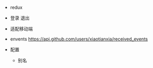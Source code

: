- redux
- 登录 退出
- 适配移动端
- envents https://api.github.com/users/xiaotianxia/received_events

- 配置
    - 别名